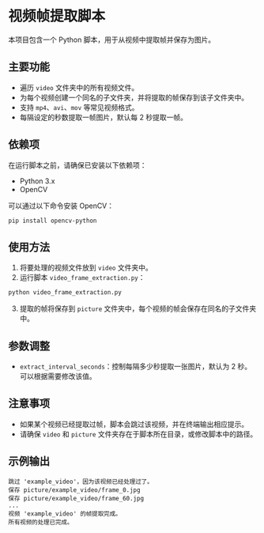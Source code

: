 # 视频帧提取脚本

本项目包含一个 Python 脚本，用于从视频中提取帧并保存为图片。

## 主要功能

- 遍历 `video` 文件夹中的所有视频文件。
- 为每个视频创建一个同名的子文件夹，并将提取的帧保存到该子文件夹中。
- 支持 `mp4`、`avi`、`mov` 等常见视频格式。
- 每隔设定的秒数提取一帧图片，默认每 2 秒提取一帧。

## 依赖项

在运行脚本之前，请确保已安装以下依赖项：

- Python 3.x
- OpenCV

可以通过以下命令安装 OpenCV：

```sh
pip install opencv-python
```

## 使用方法

1. 将要处理的视频文件放到 `video` 文件夹中。
2. 运行脚本 `video_frame_extraction.py`：

```sh
python video_frame_extraction.py
```

3. 提取的帧将保存到 `picture` 文件夹中，每个视频的帧会保存在同名的子文件夹中。

## 参数调整

- `extract_interval_seconds`：控制每隔多少秒提取一张图片，默认为 2 秒。可以根据需要修改该值。

## 注意事项

- 如果某个视频已经提取过帧，脚本会跳过该视频，并在终端输出相应提示。
- 请确保 `video` 和 `picture` 文件夹存在于脚本所在目录，或修改脚本中的路径。

## 示例输出

```
跳过 'example_video'，因为该视频已经处理过了。
保存 picture/example_video/frame_0.jpg
保存 picture/example_video/frame_60.jpg
...
视频 'example_video' 的帧提取完成。
所有视频的处理已完成。
```

